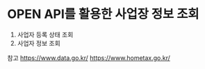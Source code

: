 # OPEN API를 활용한 사업장 정보 조회
1. 사업자 등록 상태 조회
2. 사업자 정보 조회

참고
https://www.data.go.kr/
https://www.hometax.go.kr/